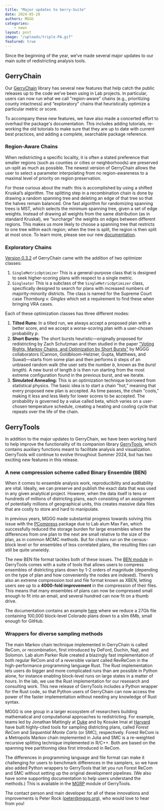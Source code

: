 ```yaml
---
title: "Major updates to Gerry-Suite"
date: 2024-05-28
authors: MGGG
categories:
    - news
layout: post
image: "/uploads/triple-PA.gif"
featured: true
---
```




Since the beginning of the year, we’ve made several major updates to our main suite of redistricting analysis tools.

## GerryChain

Our [GerryChain](https://gerrychain.readthedocs.io/) library has several new features that help catch the
public releases up to the code we’ve been using in Lab projects.  In particular, users can now run
what we call "region-aware" chains (e.g., prioritizing county intactness) and 
“exploratory” chains that heuristically optimize a particular metric or score.

To accompany these new features, we have also made a concerted effort
to overhaul the package's documentation. This includes
adding tutorials, re-working the old tutorials to make
sure that they are up to date with current best practices, and adding a complete, searchable package reference.

### Region-Aware Chains

When redistricting a specific locality, it is often a stated preference
that smaller regions (such as counties or cities or neighborhoods) are preserved un-split as much as possible. 
The newest version of GerryChain allows the user to select a parameter interpolating from no 
region-awareness to a maximal level of priority on region preservation.

For those curious about the math: this is accomplished by using a shifted Kruskal’s algorithm.  The splitting step in a 
recombination chain is done by drawing a random spanning tree and deleting an edge of that tree so that the halves remain balanced.
One fast algorithm for randomizing spanning trees is MST, which selects the minimum spanning tree, given a set of edge weights.
Instead of drawing all weights from the same distribution (as in standard Kruskal), we “surcharge” the weights
on edges between different regions.  This makes us more likely to choose a spanning tree that restricts to one tree 
within each region; when the tree is split, the region is then split at most once.  To learn more, please see our new
[documentation](https://gerrychain.readthedocs.io/en/v0.3.2/user/recom/#region-aware-recom).


### Exploratory Chains

[Version 0.3.2](https://github.com/mggg/GerryChain/releases/tag/v0.3.2) of GerryChain
came with the addition of two optimizer classes:

1. `SingleMetricOptimizer` This is a general-purpose class that is designed to
   seek higher-scoring plans with respect to a single metric.
2. `Gingleator` This is a subclass of the `SingleMetricOptimizer` class, specifically
   designed to search for plans with increased numbers of majority-minority districts. The class is named 
   for the Supreme Court case _Thornburg v. Gingles_ which set a requirement to find these when bringing VRA cases.

Each of these optimization classes has three different modes:

1. **Tilted Runs:**  In a tilted run, we always accept a proposed plan with a better score, and we accept a worse-scoring plan with a user-chosen probability _p_.
2. **Short Bursts:** The short bursts heuristic—originally proposed for redistricting by Zach Schutzman and then 
studied in the paper
   ["Voting Rights, Markov Chains, and Optimization by Short Bursts"](https://arxiv.org/abs/2011.02288) by MGGG collaborators
(Cannon, Goldbloom-Helzner, Gupta, Matthews, and Suwal)—starts from some plan and then performs _b_ steps of an unbiased random walk (the user sets the number
   _b_, known as the _burst length_). A new burst of length _b_ is then run starting from the most extreme
   configuration found in the previous burst, and we iterate.
3. **Simulated Annealing:** This is an optimization technique borrowed from statistical physics. The basic
   idea is to start a chain "hot,” meaning that every proposed new plan is accepted. 
   As time passes, the chain "cools,” making it less and less likely for lower scores to be 
   accepted.  The probability is governed by a value called beta, which varies on a user-chosen temperature schedule, creating a heating and cooling cycle that repeats over the life of the chain.



## GerryTools

In addition to the major updates to GerryChain, we have been working hard to help improve
the functionality of its companion library [GerryTools](https://gerrytools.readthedocs.io/en/v1.2.0/), which 
contains auxiliary functions meant to facilitate analysis and visualization.
GerryTools will continue to evolve throughout Summer 2024, but has two exciting new features in this release.

### A new compression scheme called Binary Ensemble (BEN)

When it comes to ensemble analysis work, reproducibility and auditability are vital. 
Ideally, we can preserve and publish the exact data that was used in any given analytical project.
However, when the data itself is tens or hundreds of millions of districting plans, each consisting of an assignment of
potentially millions of geographical units, this creates massive data files that are costly to store and hard to manipulate.

In previous years, MGGG made substantial progress towards solving this issue with the
[PCompress](https://github.com/mggg/pcompress) package due to Lab alum Max Fan, which successfully reduced
the storage burden for large ensembles where the differences from one plan to the next are small relative to the size of 
the plan, as in common MCMC methods.  But for chains run on the census-block level or for ensembles of less correlated 
plans, the resulting files can still be quite unwieldy.

The new BEN file format tackles both of these issues. The  [BEN module](https://gerrytools.readthedocs.io/en/v1.2.0/user/ben/)
in GerryTools comes with a suite of tools that allows users to compress ensembles
of districting plans down by 1-2 orders of magnitude (depending on the type of plan
and how conveniently the nodes are indexed). There’s also an extreme compression tool and
file format known as XBEN, letting users see up to a **4000-fold improvement** in the
compression of their files. This means that many ensembles of plans can now be compressed small
enough to fit into an email, and several hundred can now fit on a thumb drive.

The documentation contains an example 
[here](https://gerrytools.readthedocs.io/en/v1.2.0/user/ben/#compression)
where we reduce a 27Gb file containing
100,000 block-level Colorado plans down to a slim 6Mb, small enough for GitHub.


### Wrappers for diverse sampling methods

The main Markov chain technique implemented in GerryChain is called ReCom, or recombination, first introduced by DeFord, 
Duchin, Najt, and Solomon.  Lab alum Parker Rule created a blazingly fast implementation of both regular ReCom and of a 
reversible variant called RevReCom in the high-performance programming language Rust.  The Rust implementation lets users 
do bigger and more complicated runs than are possible in Python alone, for instance enabling block-level runs on large 
states in a matter of hours.  In the lab, we use the Rust implementation for our resesarch and consulting work.  This new 
release of GerryTools includes a Python wrapper for the Rust code, so that Python users of GerryChain can now access the 
power of the faster implementation without needing any knowledge of Rust syntax.  

MGGG is one group in a larger ecosystem of researchers building mathematical and computational approaches
to redistricting.  For example, teams led by Jonathan Mattingly at 
[Duke](https://sites.duke.edu/quantifyinggerrymandering/) and by Kosuke Imai at 
[Harvard](https://alarm-redist.org/) have built highly-cited tools for sampling districting plans, called 
_Forest ReCom_ and _Sequential Monte Carlo_ (or SMC), respectively.  Forest ReCom is a Metropolis Markov chain
implemented in Julia and SMC is a re-weighted recursive splitting technique implemented in R/C++.  Both are based on the spanning tree partitioning idea first introduced in ReCom.

The differences in programming language and file format can make it challenging
for users to benchmark differences in the samplers, so we have also added Python wrappers to GerryTools that let you 
run Forest ReCom and SMC without setting up the original development pipelines.  (We also have some supporting documentation
to help users understand the methods.)  This is available in the [MGRP](https://gerrytools.readthedocs.io/en/v1.2.0/user/mgrp/)
module of GerryTools.

The contact person and main developer for all of these innovations and improvements is Peter Rock (peter@mggg.org), who would love to hear from you!
